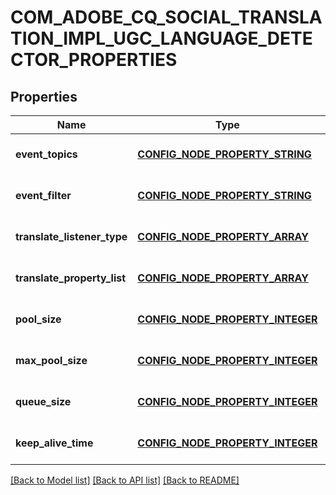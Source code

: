 # COM_ADOBE_CQ_SOCIAL_TRANSLATION_IMPL_UGC_LANGUAGE_DETECTOR_PROPERTIES

## Properties
Name | Type | Description | Notes
------------ | ------------- | ------------- | -------------
**event_topics** | [**CONFIG_NODE_PROPERTY_STRING**](configNodePropertyString.md) |  | [optional] [default to null]
**event_filter** | [**CONFIG_NODE_PROPERTY_STRING**](configNodePropertyString.md) |  | [optional] [default to null]
**translate_listener_type** | [**CONFIG_NODE_PROPERTY_ARRAY**](configNodePropertyArray.md) |  | [optional] [default to null]
**translate_property_list** | [**CONFIG_NODE_PROPERTY_ARRAY**](configNodePropertyArray.md) |  | [optional] [default to null]
**pool_size** | [**CONFIG_NODE_PROPERTY_INTEGER**](configNodePropertyInteger.md) |  | [optional] [default to null]
**max_pool_size** | [**CONFIG_NODE_PROPERTY_INTEGER**](configNodePropertyInteger.md) |  | [optional] [default to null]
**queue_size** | [**CONFIG_NODE_PROPERTY_INTEGER**](configNodePropertyInteger.md) |  | [optional] [default to null]
**keep_alive_time** | [**CONFIG_NODE_PROPERTY_INTEGER**](configNodePropertyInteger.md) |  | [optional] [default to null]

[[Back to Model list]](../README.md#documentation-for-models) [[Back to API list]](../README.md#documentation-for-api-endpoints) [[Back to README]](../README.md)


